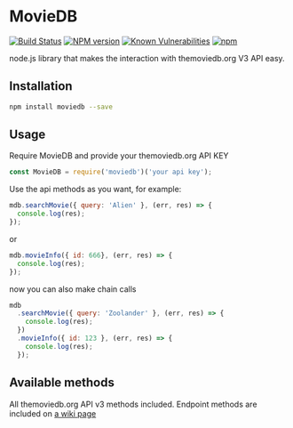 MovieDB
=======
[![Build Status](https://travis-ci.org/KevinMidboe/moviedb.svg?branch=master)](https://travis-ci.org/KevinMidboe/moviedb)
[![NPM version](https://badge.fury.io/js/km-moviedb.svg)](http://badge.fury.io/js/km-moviedb)
[![Known Vulnerabilities](https://snyk.io/test/github/KevinMidboe/moviedb/badge.svg?targetFile=package.json)](https://snyk.io/test/github/KevinMidboe/moviedb?targetFile=package.json)
[![npm](https://img.shields.io/npm/dm/km-moviedb.svg?maxAge=2592000)]()

node.js library that makes the interaction with themoviedb.org V3 API easy.

## Installation
```bash
npm install moviedb --save
```
## Usage

Require MovieDB and provide your themoviedb.org API KEY
```js
const MovieDB = require('moviedb')('your api key');
```
Use the api methods as you want, for example:
```js
mdb.searchMovie({ query: 'Alien' }, (err, res) => {
  console.log(res);
});
```
or
```js
mdb.movieInfo({ id: 666}, (err, res) => {
  console.log(res);
});
```
now you can also make chain calls
```js
mdb
  .searchMovie({ query: 'Zoolander' }, (err, res) => {
    console.log(res);
  })
  .movieInfo({ id: 123 }, (err, res) => {
    console.log(res);
  });
```
## Available methods

All themoviedb.org API v3 methods included. Endpoint methods are included on [a wiki page](https://github.com/impronunciable/moviedb/wiki/Library-endpoints)
